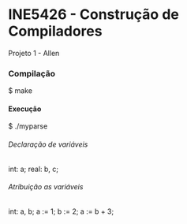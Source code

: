 # INE5426 - Construção de Compiladores

Projeto 1 - Allen

### Compilação
$ make

#### Execução

$ ./myparse

###### Declaração de variáveis
int: a;
real: b, c;

###### Atribuição as variáveis
int: a, b;
a := 1;
b := 2;
a := b + 3;
